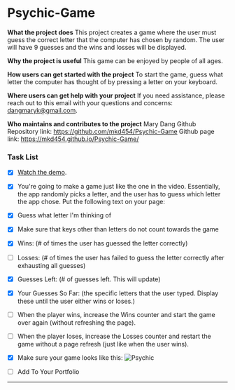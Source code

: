 # Psychic-Game


**What the project does**
This project creates a game where the user must guess the correct letter that the computer has chosen by random. The user will have 9 guesses and the wins and losses will be displayed.

**Why the project is useful**
This game can be enjoyed by people of all ages.

**How users can get started with the project**
To start the game, guess what letter the computer has thought of by pressing a letter on your keyboard.

**Where users can get help with your project**
If you need assistance, please reach out to this email with your questions and concerns: <dangmaryk@gmail.com>.

**Who maintains and contributes to the project**
Mary Dang
Github Repository link: <https://github.com/mkd454/Psychic-Game>
Github page link: <https://mkd454.github.io/Psychic-Game/>

### Task List

- [x] [Watch the demo](https://youtu.be/qTc45Lox97g).

- [x] You're going to make a game just like the one in the video. Essentially, the app randomly picks a letter, and the user has to guess which letter the app chose. Put the following text on your page:

- [x] Guess what letter I'm thinking of

- [x] Make sure that keys other than letters do not count towards the game

- [x] Wins: (# of times the user has guessed the letter correctly)

- [ ] Losses: (# of times the user has failed to guess the letter correctly after exhausting all guesses)

- [x] Guesses Left: (# of guesses left. This will update)

- [x] Your Guesses So Far: (the specific letters that the user typed. Display these until the user either wins or loses.)

- [ ] When the player wins, increase the Wins counter and start the game over again (without refreshing the page).

- [ ] When the player loses, increase the Losses counter and restart the game without a page refresh (just like when the user wins).

- [x] Make sure your game looks like this: ![Psychic](Images/1-Psychic.jpg)

- [ ] Add To Your Portfolio

- - -
